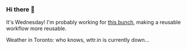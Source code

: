 ### Hi there :wave:

It's Wednesday! I'm probably working for [this bunch](https://github.com/kohofinancial), making a reusable workflow more reusable.

Weather in Toronto: who knows, wttr.in is currently down...
